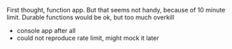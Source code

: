 First thought, function app.
But that seems not handy, because of 10 minute limit. 
Durable functions would be ok, but too much overkill

- console app after all
- could not reproduce rate limit, might mock it later